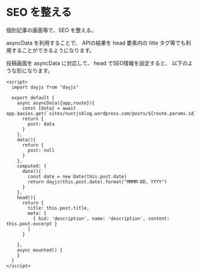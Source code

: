 # SEO を整える

個別記事の画面等で、SEO を整える。

asyncData を利用することで、
APIの結果を head 要素内の title タグ等でも利用することができるようになります。

投稿画面を asyncData に対応して、 head でSEO情報を設定すると、
以下のような形になります。

```vue
<script>
  import dayjs from "dayjs"

  export default {
    async asyncData({app,route}){
      const {data} = await app.$axios.get(`sites/nuxtjsblog.wordpress.com/posts/${route.params.id}`)
      return {
        post: data
      }
    },
    data(){
      return {
        post: null
      }
    },
    computed: {
      date(){
        const date = new Date(this.post.date)
        return dayjs(this.post.date).format("MMMM-DD, YYYY")
      }
    },
    head(){
      return {
        title: this.post.title,
        meta: [
          { hid: 'description', name: 'description', content: this.post.excerpt }
        ]
      }

    },
    async mounted() {
    }
  }
</script>

```

